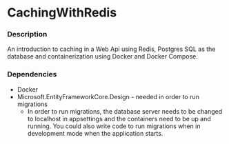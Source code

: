 # CachingWithRedis

### Description

An introduction to caching in a Web Api using Redis, Postgres SQL as the database and containerization using Docker and Docker Compose.

### Dependencies

* Docker
* Microsoft.EntityFrameworkCore.Design - needed in order to run migrations
    * In order to run migrations, the database server needs to be changed to localhost in appsettings and the containers
    need to be up and running. You could also write code to run migrations when in development mode when the application starts.